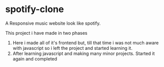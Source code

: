 # spotify-clone
A Responsive music website look like spotify.

This project i have made in two phases
1. Here i made all of it's frontend but, till that time i was not much aware with javascript
   so i left the project and started learning it.
2. After learning javascript and making many minor projects. Started it again and completed

